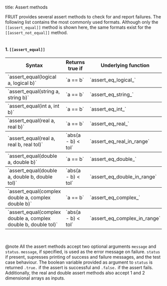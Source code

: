 title: Assert methods

FRUIT provides several assert methods to check for and report failures. The following list contains the most commonly used formats. Although only the `[[assert_equal]]` method is shown here, the same formats exist for the `[[assert_not_equal]]` method.</br></br>

#### 1. `[[assert_equal]]`
<table style="width:100%", rules="rows">
<tr><th>Syntax</th> <th>Returns true if</th> <th>Underlying function</th></tr>
<tr><td>`assert_equal(logical a, logical b)`</td> <td>`a == b`</td> <td>`assert_eq_logical_`</td></tr>
<tr><td>`assert_equal(string a, string b)`</td> <td>`a == b`</td> <td>`assert_eq_string_`</td></tr>
<tr><td>`assert_equal(int a, int b)`</td> <td>`a == b`</td> <td>`assert_eq_int_`</td></tr>
<tr><td>`assert_equal(real a, real b)`</td> <td>`a == b`</td> <td>`assert_eq_real_`</td></tr>
<tr><td>`assert_equal(real a, real b, real tol)`</td> <td>`abs(a - b) < tol`</td> <td>`assert_eq_real_in_range`</td></tr>
<tr><td>`assert_equal(double a, double b)`</td> <td>`a == b`</td> <td>`assert_eq_double_`</td></tr>
<tr><td>`assert_equal(double a, double b, double tol)`</td> <td>`abs(a - b) < tol`</td> <td>`assert_eq_double_in_range`</td></tr>
<tr><td>`assert_equal(complex double a, complex double b)`</td> <td>`a == b`</td> <td>`assert_eq_complex_`</td></tr>
<tr><td>`assert_equal(complex double a, complex double b, double tol)`</td> <td>`abs(a - b) < tol`</td> <td>`assert_eq_complex_in_range`</td></tr>
</table>  
</br>

@note
All the assert methods accept two optional arguments `message` and `status`. `message`, if specified, is used as the error message on failure. `status` if present, supresses printing of success and failure messages, and the test case behaviour. The boolean variable provided as argument to `status` is returned `.true.` if the assert is successful and `.false.` if the assert fails. </br>
Additionally, the real and double assert methods also accept 1 and 2 dimensional arrays as inputs.

